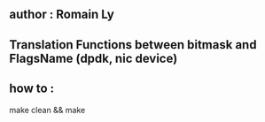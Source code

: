 ## author : Romain Ly 

## Translation Functions between bitmask and FlagsName (dpdk, nic device)

## how to :
make clean && make 
